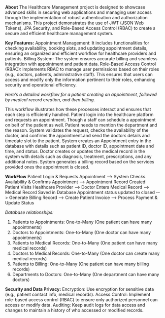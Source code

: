 **About**
The Healthcare Management project is designed to showcase advanced skills in securing web applications and managing user access through the 
implementation of robust authentication and authorization mechanisms. 
This project demonstrates the use of JWT (JSON Web Tokens), JPA Security, and Role-Based Access Control (RBAC) to create a secure and efficient healthcare management system.

**Key Features:**
Appointment Management: It includes functionalities for checking availability, booking slots, and updating appointment details, ensuring an organized and efficient workflow for healthcare providers and patients.
Billing System: The system ensures accurate billing and seamless integration with appointment and patient data.
Role-Based Access Control (RBAC): Implements RBAC to manage user permissions based on their roles (e.g., doctors, patients, administrative staff). This ensures that users can access and modify only the information pertinent to their roles, enhancing security and operational efficiency.

_Here’s a detailed workflow for a patient creating an appointment, followed by medical record creation, and then billing._

This workflow illustrates how these processes interact and ensures that each step is efficiently handled.
Patient login into the healthcare platform and requests an appointment. Though a staff can schedule a appointment on belf of the patient as well.
Patient needs to mention the department and the reason. System validates the request, checks the availability of the doctor, and confirms the appointment.and send the doctors details and timedate slot to the patient. 
System creates an Appointment entry in the database with details such as patient ID, doctor ID, appointment date and time, and status.
Doctor creates or updates the medical record in the system with details such as diagnosis, treatment, prescriptions, and any additional notes.
System generates a billing record based on the services provided ones the appointment is closed.

**WorkFlow**
 Patient Login & Requests Appointment   -->  System Checks Availability & Confirms Appointment   -->  Appointment Record Created 
 Patient Visits Healthcare Provider -->  Doctor Enters Medical Record -->  Medical Record Saved in Database
 Appointment status updated to closed -->  Generate Billing Record --> Create Patient Invoice --> Process Payment & Update Status 


_Database relationships:_
  1. Patients to Appointments: One-to-Many (One patient can have many appointments)
  2. Doctors to Appointments: One-to-Many (One doctor can have many appointments)
  3. Patients to Medical Records: One-to-Many (One patient can have many medical records)
  4. Doctors to Medical Records: One-to-Many (One doctor can create many medical records)
  5. Patients to Billing: One-to-Many (One patient can have many billing records)
  6. Departments to Doctors: One-to-Many (One department can have many doctors)

**Security and Data Privacy:**
  Encryption: Use encryption for sensitive data (e.g., patient contact info, medical records).
  Access Control: Implement role-based access control (RBAC) to ensure only authorized personnel can access or modify data.
  Auditing: Keep audit logs for data access and changes to maintain a history of who accessed or modified records.
